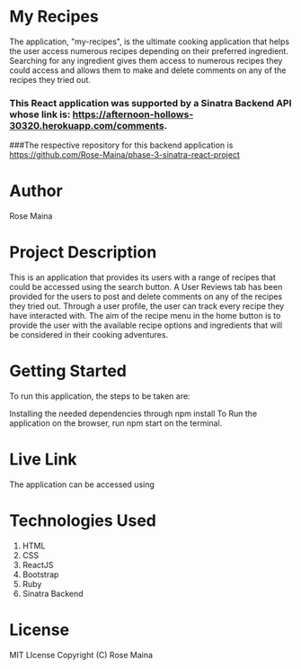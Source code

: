 # My Recipes
The application, "my-recipes", is the ultimate cooking application that helps the user access numerous recipes depending on their preferred ingredient. Searching for any ingredient gives them access to numerous recipes they could access and allows them to make and delete comments on any of the recipes they tried out.
### This React application was supported by a Sinatra Backend API whose link is: https://afternoon-hollows-30320.herokuapp.com/comments.

###The respective repository for this backend application is https://github.com/Rose-Maina/phase-3-sinatra-react-project

# Author
Rose Maina

# Project Description
This is an application that provides its users with a range of recipes that could be accessed using the search button. A User Reviews tab has been provided for the users to post and delete comments on any of the recipes they tried out. Through a user profile, the user can track every recipe they have interacted with. The aim of the recipe menu in the home button is to provide the user with the available recipe options and ingredients that will be considered in their cooking adventures.


# Getting Started
To run this application, the steps to be taken are:

Installing the needed dependencies through npm install
To Run the application on the browser, run npm start on the terminal.

# Live Link
The application can be accessed using 

# Technologies Used
1. HTML
2. CSS
3. ReactJS
4. Bootstrap
5. Ruby
6. Sinatra Backend

# License
MIT LIcense Copyright (C) Rose Maina
